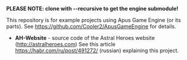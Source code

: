 **PLEASE NOTE: clone with --recursive to get the engine submodule!**

This repository is for example projects using Apus Game Engine (or its parts). 
See https://github.com/Cooler2/ApusGameEngine for details.

* **AH-Website** - source code of the Astral Heroes website (http://astralheroes.com)
  See this article https://habr.com/ru/post/491272/ (russian) explaining this project.
